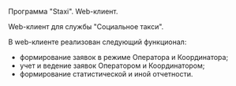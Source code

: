 Программа "Staxi". Web-клиент.

Web-клиент для службы "Социальное такси".

В web-клиенте реализован следующий функционал:
- формирование заявок в режиме Оператора и Координатора;
- учет и ведение заявок Оператором и Координатором;
- формирование статистической и иной отчетности.